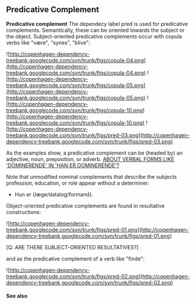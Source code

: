 ## Predicative Complement ##

**Predicative complement** The dependecy label pred is used for predicative complements. Semantically, these can be oriented towards the subject or the object. Subject-oriented predicative complements occur with copula verbs like "være", "synes", "blive":

![http://copenhagen-dependency-treebank.googlecode.com/svn/trunk/figs/copula-04.png](http://copenhagen-dependency-treebank.googlecode.com/svn/trunk/figs/copula-04.png) ![http://copenhagen-dependency-treebank.googlecode.com/svn/trunk/figs/copula-05.png](http://copenhagen-dependency-treebank.googlecode.com/svn/trunk/figs/copula-05.png) ![http://copenhagen-dependency-treebank.googlecode.com/svn/trunk/figs/copula-10.png](http://copenhagen-dependency-treebank.googlecode.com/svn/trunk/figs/copula-10.png) ![http://copenhagen-dependency-treebank.googlecode.com/svn/trunk/figs/pred-03.png](http://copenhagen-dependency-treebank.googlecode.com/svn/trunk/figs/pred-03.png)

As the examples show, a predicative complement can be (headed by) an adjective, noun, preposition, or adverb. [ABOUT VERBAL FORMS LIKE 'DOMINERENDE' IN 'HAN ER DOMINERENDE'?](WHAT.md)

Note that unmodified nominal complements that describe the subjects profession, education, or role appear without a determiner:

  * Hun er {læge/datalog/formand}.

Object-oriented predicative complements are found in resultative constructions:

![http://copenhagen-dependency-treebank.googlecode.com/svn/trunk/figs/pred-01.png](http://copenhagen-dependency-treebank.googlecode.com/svn/trunk/figs/pred-01.png)

[Q: ARE THERE SUBJECT-ORIENTED RESULTATIVES?]

and as the predicative complement of a verb like "finde":

![http://copenhagen-dependency-treebank.googlecode.com/svn/trunk/figs/pred-02.png](http://copenhagen-dependency-treebank.googlecode.com/svn/trunk/figs/pred-02.png)


#### See also ####

